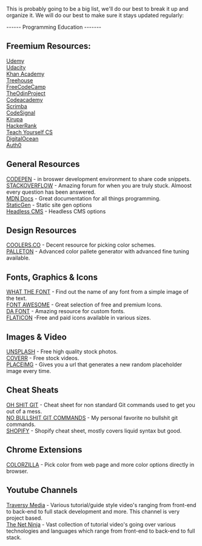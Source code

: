 This is probably going to be a big list, we'll do our best to break it up and organize it. We will do our best to make sure it stays updated regularly:

------ Programming Education -------

## Freemium Resources:
[Udemy](https://www.udemy.com/)  
[Udacity](https://www.udacity.com/)  
[Khan Academy](https://www.khanacademy.org/)  
[Treehouse](https://teamtreehouse.com)  
[FreeCodeCamp](https://www.freecodecamp.org/)  
[TheOdinProject](https://www.theodinproject.com/)  
[Codeacademy](https://www.codecademy.com/)  
[Scrimba](https://scrimba.com/)  
[CodeSignal](https://codesignal.com/)  
[Kirupa](https://www.kirupa.com/)  
[HackerRank](https://www.hackerrank.com)  
[Teach Yourself CS](teachyourselfcs.com)  
[DigitalOcean](https://www.digitalocean.com/)  
[Auth0](https://auth0.com)  


## General Resources

[CODEPEN](https://codepen.io/) - in broswer development environment to share code snippets.  
[STACKOVERFLOW](https://stackoverflow.com/) - Amazing forum for when you are truly stuck. Almoost every question has been answered.  
[MDN Docs](https://developer.mozilla.org/en-US/) - Great documentation for all things programming.  
[StaticGen](https://www.staticgen.com/) - Static site gen options  
[Headless CMS](https://headlesscms.org/) - Headless CMS options  

## Design Resources

[COOLERS.CO](https://coolors.co/) - Decent resource for picking color schemes.  
[PALLETON](http://www.paletton.com/) - Advanced color pallete generator with advanced fine tuning available.  

## Fonts, Graphics & Icons

[WHAT THE FONT](https://www.myfonts.com/WhatTheFont/) - Find out the name of any font from a simple image of the text.  
[FONT AWESOME](https://fontawesome.com/) - Great selection of free and premium Icons.  
[DA FONT](https://www.dafont.com/) - Amazing resource for custom fonts.  
[FLATICON](https://www.flaticon.com/) -Free and paid icons available in various sizes.  

## Images & Video

[UNSPLASH](https://unsplash.com/) - Free high quality stock photos.  
[COVERR](https://coverr.co/) - Free stock videos.  
[PLACEIMG](http://www.placeimg.com/) - Gives you a url that generates a new random placeholder image every time.  

## Cheat Sheats

[OH SHIT GIT](http://ohshitgit.com/) - Cheat sheet for non standard Git commands used to get you out of a mess.  
[NO BULLSHIT GIT COMMANDS](https://rogerdudler.github.io/git-guide/) - My personal favorite no bullshit git commands.  
[SHOPIFY](https://www.shopify.com/partners/shopify-cheat-sheet) - Shopify cheat sheet, mostly covers liquid syntax but good.  

## Chrome Extensions

[COLORZILLA](http://www.colorzilla.com/chrome/) - Pick color from web page and more color options directly in browser.

## Youtube Channels

[Traversy Media](https://www.youtube.com/channel/UC29ju8bIPH5as8OGnQzwJyA/) - Various tutorial/guide style video's ranging from front-end to back-end to full stack development and more. This channel is very project based.   
[The Net Ninja](https://www.youtube.com/channel/UCW5YeuERMmlnqo4oq8vwUpg/) - Vast collection of tutorial video's going over various technologies and languages which range from front-end to back-end to full stack.